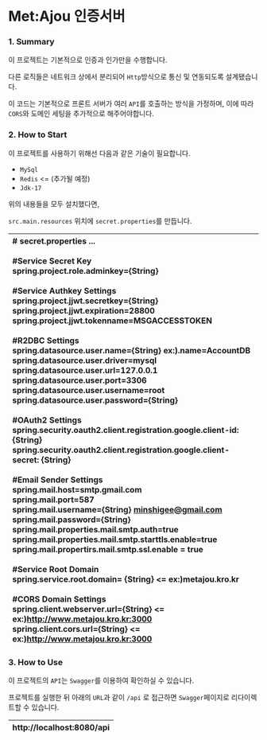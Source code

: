 # Met:Ajou 인증서버



### 1. Summary

이 프로젝트는 기본적으로 인증과 인가만을 수행합니다.

다른 로직들은 네트워크 상에서 분리되어 `Http`방식으로 통신 및 연동되도록 설계됐습니다.

이 코드는 기본적으로 프론트 서버가 여러 `API`를 호출하는 방식을 가정하며, 이에 따라 `CORS`와 도메인 세팅을 추가적으로 해주어야합니다.



### 2. How to Start

이 프로젝트를 사용하기 위해선 다음과 같은 기술이 필요합니다.

* `MySql`
* `Redis` <= (추가될 예정)
* `Jdk-17`

위의 내용들을 모두 설치했다면,

 `src.main.resources` 위치에 `secret.properties`를 만듭니다.

| # secret.properties ...<br/><br/>#Service Secret Key<br/>spring.project.role.adminkey={String}<br/><br/>#Service Authkey Settings<br/>spring.project.jjwt.secretkey={String}<br/>spring.project.jjwt.expiration=28800<br/>spring.project.jjwt.tokenname=MSGACCESSTOKEN<br/><br/>#R2DBC Settings<br/>spring.datasource.user.name={String} ex:).name=AccountDB<br/>spring.datasource.user.driver=mysql<br/>spring.datasource.user.url=127.0.0.1<br/>spring.datasource.user.port=3306<br/>spring.datasource.user.username=root<br/>spring.datasource.user.password={String}<br/><br/>#OAuth2 Settings<br/>spring.security.oauth2.client.registration.google.client-id: {String}<br/>spring.security.oauth2.client.registration.google.client-secret: {String}<br/><br/>#Email Sender Settings<br/>spring.mail.host=smtp.gmail.com<br/>spring.mail.port=587<br/>spring.mail.username={String} minshigee@gmail.com<br/>spring.mail.password={String}<br/>spring.mail.properties.mail.smtp.auth=true<br/>spring.mail.properties.mail.smtp.starttls.enable=true<br/>spring.mail.propertirs.mail.smtp.ssl.enable = true<br/><br/>#Service Root Domain<br/>spring.service.root.domain= {String} <= ex:)metajou.kro.kr<br/><br/>#CORS Domain Settings<br/>spring.client.webserver.url={String} <= ex:)http://www.metajou.kro.kr:3000<br/>spring.client.cors.url={String} <= ex:)http://www.metajou.kro.kr:3000 |
| :----------------------------------------------------------- |



### 3. How to Use

이 프로젝트의 `API`는 `Swagger`를 이용하여 확인하실 수 있습니다.

프로젝트를 실행한 뒤 아래의 `URL`과 같이 `/api` 로 접근하면 `Swagger`페이지로 리다이렉트할 수 있습니다.

| http://localhost:8080/api |
| :------------------------ |

